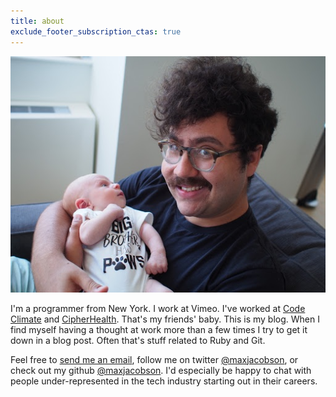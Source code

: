 ```yaml
---
title: about
exclude_footer_subscription_ctas: true
---
```


![Me with my Ethan, my friends' baby](/img/max.jpg)

I'm a programmer from New York.
I work at Vimeo.
I've worked at [Code Climate] and [CipherHealth].
That's my friends' baby.
This is my blog.
When I find myself having a thought at work more than a few times I try to get it down in a blog post.
Often that's stuff related to Ruby and Git.

Feel free to [send me an email](mailto:max@hardscrabble.net), follow me on twitter [@maxjacobson](https://twitter.com/maxjacobson), or check out my github [@maxjacobson](https://github.com/maxjacobson).
I'd especially be happy to chat with people under-represented in the tech industry starting out in their careers.

[Code Climate]: https://codeclimate.com/
[CipherHealth]: https://cipherhealth.com/
